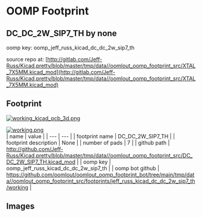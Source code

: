 # OOMP Footprint  
## DC_DC_2W_SIP7_TH  by none  
  
oomp key: oomp_jeff_russ_kicad_dc_dc_2w_sip7_th  
  
source repo at: [http://gitlab.com/Jeff-Russ/Kicad.pretty/blob/master/tmp/data//oomlout_oomp_footprint_src/XTAL_7X5MM.kicad_mod](http://gitlab.com/Jeff-Russ/Kicad.pretty/blob/master/tmp/data//oomlout_oomp_footprint_src/XTAL_7X5MM.kicad_mod)  
## Footprint  
  
[![working_kicad_pcb_3d.png](working_kicad_pcb_3d_600.png)](working_kicad_pcb_3d.png)  
  
[![working.png](working_600.png)](working.png)  
| name | value | 
| --- | --- | 
| footprint name | DC_DC_2W_SIP7_TH | 
| footprint description | None | 
| number of pads | 7 | 
| github path | http://github.com/Jeff-Russ/Kicad.pretty/blob/master/tmp/data//oomlout_oomp_footprint_src/DC_DC_2W_SIP7_TH.kicad_mod | 
| oomp key | oomp_jeff_russ_kicad_dc_dc_2w_sip7_th | 
| oomp bot github | https://github.com/oomlout/oomlout_oomp_footprint_bot/tree/main/tmp/data//oomlout_oomp_footprint_src/footprints/jeff_russ_kicad_dc_dc_2w_sip7_th/working | 
## Images  
